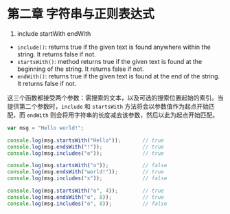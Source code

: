 # 第二章 字符串与正则表达式

1. include startWith endWith
* `include()`: returns true if the given text is found anywhere within the string. It returns false if not.
* `startsWith()`: method returns true if the given text is found at the beginning of the string. It returns false if not.
* `endWith()`: returns true if the given text is found at the end of the string. It returns false if not.

这三个函数都接受两个参数：需搜索的文本，以及可选的搜索位置起始的索引。当提供第二个参数时，`include` 和 `startsWith` 方法将会以参数值作为起点开始匹配，而 `endWith` 则会将用字符串的长度减去该参数，然后以此为起点开始匹配。
``` js
var msg = "Hello world!";

console.log(msg.startsWith("Hello"));       // true
console.log(msg.endsWith("!"));             // true
console.log(msg.includes("o"));             // true

console.log(msg.startsWith("o"));           // false
console.log(msg.endsWith("world!"));        // true
console.log(msg.includes("x"));             // false

console.log(msg.startsWith("o", 4));        // true
console.log(msg.endsWith("o", 8));          // true
console.log(msg.includes("o", 8));          // false
```